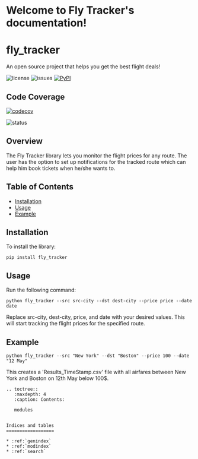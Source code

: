 Welcome to Fly Tracker's documentation!
=======================================

# fly_tracker
An open source project that helps you get the best flight deals!

![license](https://img.shields.io/github/license/Ritik3111/fly_tracker)
![issues](https://img.shields.io/github/issues/Ritik3111/fly_tracker)
[![PyPI](https://img.shields.io/pypi/v/fly-tracker)](https://pypi.org/project/fly-tracker/)


## Code Coverage

[![codecov](https://codecov.io/gh/Ritik3111/fly_tracker/branch/main/graph/badge.svg)](https://codecov.io/gh/Ritik3111/fly_tracker)

![status](https://img.shields.io/github/actions/workflow/status/Ritik3111/fly_tracker/setup.yml)

## Overview

The Fly Tracker library lets you monitor the flight prices for any route.
The user has the option to set up notifications for the tracked route which can help him book tickets when he/she wants to.

## Table of Contents

- [Installation](#Installation)
- [Usage](#Usage) 
- [Example](#Example)

## Installation 

To install the library: 

`pip install fly_tracker`

## Usage

Run the following command:

`python fly_tracker --src src-city --dst dest-city --price price --date date`

Replace src-city, dest-city, price, and date with your desired values. This will start tracking the flight prices for the specified route.

## Example

`python fly_tracker --src "New York" --dst "Boston" --price 100 --date "12 May"`

This creates a 'Results_TimeStamp.csv' file with all airfares between New York and Boston on 12th May below 100$.

```eval_rst
.. toctree::
   :maxdepth: 4
   :caption: Contents:

   modules

   
Indices and tables
==================

* :ref:`genindex`
* :ref:`modindex`
* :ref:`search`
```